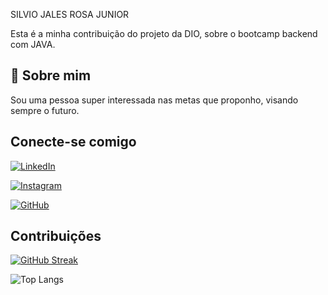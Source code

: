  SILVIO JALES ROSA JUNIOR 

Esta é a minha contribuição do projeto da DIO, sobre o bootcamp backend com JAVA.


## 🚀 Sobre mim
Sou uma pessoa super interessada nas metas que proponho, visando sempre o futuro. 


## Conecte-se comigo

[![LinkedIn](https://img.shields.io/badge/LinkedIn-0077B5?style=for-the-badge&logo=linkedin&logoColor=white)](https://www.linkedin.com/in/silviojuniordpti/)

[![Instagram](https://img.shields.io/badge/-Instagram-%23E4405F?style=for-the-badge&logo=instagram&logoColor=white)](https://www.instagram.com/silviojrj/)

[![GitHub](https://img.shields.io/badge/GitHub-100000?style=for-the-badge&logo=github&logoColor=white)](https://github.com/silviojrj)
## Contribuições
[![GitHub Streak](https://streak-stats.demolab.com/?user=SILVIOJRJ&theme=bear&background=000&border=30A3DC&dates=FFF)](https://git.io/streak-stats) 

![Top Langs](https://github-readme-stats-git-masterrstaa-rickstaa.vercel.app/api/top-langs/?username=SILVIOJRJ&layout=compact&bg_color=000&border_color=30A3DC&title_color=E94D5F&text_color=FFF)
